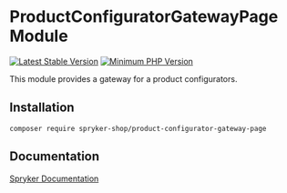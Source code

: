 # ProductConfiguratorGatewayPage Module
[![Latest Stable Version](https://poser.pugx.org/spryker-shop/product-configurator-gateway-page/v/stable.svg)](https://packagist.org/packages/spryker-shop/product-configurator-gateway-page)
[![Minimum PHP Version](https://img.shields.io/badge/php-%3E%3D%208.2-8892BF.svg)](https://php.net/)

This module provides a gateway for a product configurators.

## Installation

```
composer require spryker-shop/product-configurator-gateway-page
```

## Documentation

[Spryker Documentation](https://docs.spryker.com)

